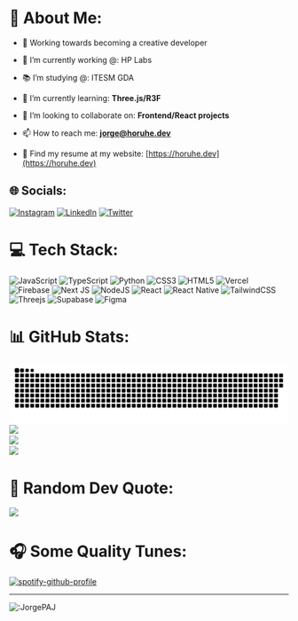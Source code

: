 # 💫 About Me:

- 🎨 Working towards becoming a creative developer

- 👀 I’m currently working @: HP Labs

- 📚 I’m studying @: ITESM GDA

- 🌱 I’m currently learning: **Three.js/R3F**

- 👯 I’m looking to collaborate on: **Frontend/React projects**

- 📫 How to reach me: **jorge@horuhe.dev**

- 📄 Find my resume at my website: [https://horuhe.dev](https://horuhe.dev)

## 🌐 Socials:
[![Instagram](https://img.shields.io/badge/Instagram-%23E4405F.svg?logo=Instagram&logoColor=white)](https://instagram.com/jorge_plasencia) [![LinkedIn](https://img.shields.io/badge/LinkedIn-%230077B5.svg?logo=linkedin&logoColor=white)](https://linkedin.com/in/jorgeplasenciaa) [![Twitter](https://img.shields.io/badge/Twitter-%231DA1F2.svg?logo=Twitter&logoColor=white)](https://twitter.com/jorgepaj) 

# 💻 Tech Stack:
![JavaScript](https://img.shields.io/badge/javascript-%23323330.svg?style=for-the-badge&logo=javascript&logoColor=%23F7DF1E) ![TypeScript](https://img.shields.io/badge/typescript-%23007ACC.svg?style=for-the-badge&logo=typescript&logoColor=white) ![Python](https://img.shields.io/badge/python-3670A0?style=for-the-badge&logo=python&logoColor=ffdd54) ![CSS3](https://img.shields.io/badge/css3-%231572B6.svg?style=for-the-badge&logo=css3&logoColor=white) ![HTML5](https://img.shields.io/badge/html5-%23E34F26.svg?style=for-the-badge&logo=html5&logoColor=white) ![Vercel](https://img.shields.io/badge/vercel-%23000000.svg?style=for-the-badge&logo=vercel&logoColor=white) ![Firebase](https://img.shields.io/badge/firebase-%23039BE5.svg?style=for-the-badge&logo=firebase) ![Next JS](https://img.shields.io/badge/Next-black?style=for-the-badge&logo=next.js&logoColor=white) ![NodeJS](https://img.shields.io/badge/node.js-6DA55F?style=for-the-badge&logo=node.js&logoColor=white) ![React](https://img.shields.io/badge/react-%2320232a.svg?style=for-the-badge&logo=react&logoColor=%2361DAFB) ![React Native](https://img.shields.io/badge/react_native-%2320232a.svg?style=for-the-badge&logo=react&logoColor=%2361DAFB) ![TailwindCSS](https://img.shields.io/badge/tailwindcss-%2338B2AC.svg?style=for-the-badge&logo=tailwind-css&logoColor=white) ![Threejs](https://img.shields.io/badge/threejs-black?style=for-the-badge&logo=three.js&logoColor=white) 	![Supabase](https://img.shields.io/badge/Supabase-3ECF8E?style=for-the-badge&logo=supabase&logoColor=white) 	![Figma](https://img.shields.io/badge/figma-%23F24E1E.svg?style=for-the-badge&logo=figma&logoColor=white)
# 📊 GitHub Stats:
<a href=#><img src="contributionSnake.svg"></a>
![](https://github-readme-stats.vercel.app/api?username=jorgepaj&theme=radical&hide_border=false&include_all_commits=false&count_private=false)<br/>
![](https://github-readme-streak-stats.herokuapp.com/?user=jorgepaj&theme=radical&hide_border=false)<br/>
![](https://github-readme-stats.vercel.app/api/top-langs/?username=JorgePAJ&theme=radical&hide_border=false&include_all_commits=false&count_private=false&layout=compact&hide=jupyter%20notebook,C%23,ASP.NET,ShaderLab,Less)



# 💭 Random Dev Quote:
![](https://quotes-github-readme.vercel.app/api?type=vetical&theme=radical)


# 🎧 Some Quality Tunes: 
[![spotify-github-profile](https://spotify-github-profile.vercel.app/api/view?uid=1295335264&cover_image=true&theme=default&show_offline=false&background_color=000000&bar_color=ddc0d3&bar_color_cover=true)](https://spotify-github-profile.vercel.app/api/view?uid=1295335264&redirect=true)

---
![:JorgePAJ](https://count.getloli.com/get/@:JorgePAJ)

<!-- Proudly created with GPRM ( https://gprm.itsvg.in ) -->



